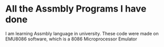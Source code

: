 # All the Assmbly Programs I have done
I am learning Assmbly language in university. These code were made on EMU8086 software, which is a 8086 Microprocessor Emulator
